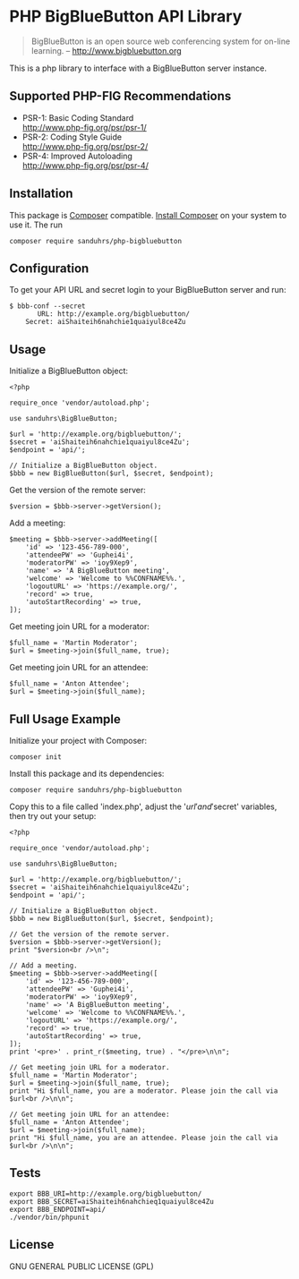 # PHP BigBlueButton API Library

> BigBlueButton is an open source web conferencing system for on-line learning. – http://www.bigbluebutton.org

This is a php library to interface with a BigBlueButton server instance.

## Supported PHP-FIG Recommendations

  * PSR-1: Basic Coding Standard  
    http://www.php-fig.org/psr/psr-1/
  * PSR-2: Coding Style Guide  
    http://www.php-fig.org/psr/psr-2/
  * PSR-4: Improved Autoloading  
    http://www.php-fig.org/psr/psr-4/

## Installation

This package is [Composer](https://getcomposer.org/) compatible.
[Install Composer](https://getcomposer.org/) on your system to use it.
The run

    composer require sanduhrs/php-bigbluebutton

## Configuration

To get your API URL and secret login to your BigBlueButton server and run:

    $ bbb-conf --secret
           URL: http://example.org/bigbluebutton/
        Secret: aiShaiteih6nahchie1quaiyul8ce4Zu

## Usage

Initialize a BigBlueButton object:

    <?php

    require_once 'vendor/autoload.php';

    use sanduhrs\BigBlueButton;

    $url = 'http://example.org/bigbluebutton/';
    $secret = 'aiShaiteih6nahchie1quaiyul8ce4Zu';
    $endpoint = 'api/';
    
    // Initialize a BigBlueButton object.
    $bbb = new BigBlueButton($url, $secret, $endpoint);

Get the version of the remote server:

    $version = $bbb->server->getVersion();

Add a meeting:

    $meeting = $bbb->server->addMeeting([
        'id' => '123-456-789-000',
        'attendeePW' => 'Guphei4i',
        'moderatorPW' => 'ioy9Xep9',
        'name' => 'A BigBlueButton meeting',
        'welcome' => 'Welcome to %%CONFNAME%%.',
        'logoutURL' => 'https://example.org/',
        'record' => true,
        'autoStartRecording' => true,
    ]);

Get meeting join URL for a moderator:

    $full_name = 'Martin Moderator';
    $url = $meeting->join($full_name, true);

Get meeting join URL for an attendee:

    $full_name = 'Anton Attendee';
    $url = $meeting->join($full_name);

## Full Usage Example

Initialize your project with Composer:

    composer init

Install this package and its dependencies:

    composer require sanduhrs/php-bigbluebutton

Copy this to a file called 'index.php', adjust the '$url' and '$secret' variables, then try out your setup:

    <?php
    
    require_once 'vendor/autoload.php';
    
    use sanduhrs\BigBlueButton;
    
    $url = 'http://example.org/bigbluebutton/';
    $secret = 'aiShaiteih6nahchie1quaiyul8ce4Zu';
    $endpoint = 'api/';
    
    // Initialize a BigBlueButton object.
    $bbb = new BigBlueButton($url, $secret, $endpoint);
    
    // Get the version of the remote server.
    $version = $bbb->server->getVersion();
    print "$version<br />\n";
    
    // Add a meeting.
    $meeting = $bbb->server->addMeeting([
        'id' => '123-456-789-000',
        'attendeePW' => 'Guphei4i',
        'moderatorPW' => 'ioy9Xep9',
        'name' => 'A BigBlueButton meeting',
        'welcome' => 'Welcome to %%CONFNAME%%.',
        'logoutURL' => 'https://example.org/',
        'record' => true,
        'autoStartRecording' => true,
    ]);
    print '<pre>' . print_r($meeting, true) . "</pre>\n\n";
    
    // Get meeting join URL for a moderator.
    $full_name = 'Martin Moderator';
    $url = $meeting->join($full_name, true);
    print "Hi $full_name, you are a moderator. Please join the call via $url<br />\n\n";
    
    // Get meeting join URL for an attendee:
    $full_name = 'Anton Attendee';
    $url = $meeting->join($full_name);
    print "Hi $full_name, you are an attendee. Please join the call via $url<br />\n\n";

## Tests

    export BBB_URI=http://example.org/bigbluebutton/
    export BBB_SECRET=aiShaiteih6nahchieq1quaiyul8ce4Zu
    export BBB_ENDPOINT=api/
    ./vendor/bin/phpunit

## License
GNU GENERAL PUBLIC LICENSE (GPL)
